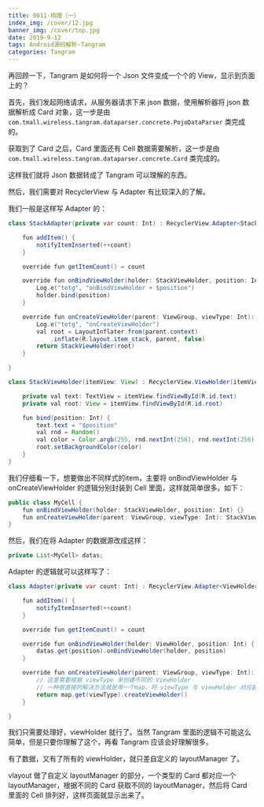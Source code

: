 ```yaml
---
title: 0011-梳理（一）
index_img: /cover/12.jpg
banner_img: /cover/top.jpg
date: 2019-9-12
tags: Android源码解析-Tangram
categories: Tangram
---
```


再回顾一下，Tangram 是如何将一个 Json 文件变成一个个的 View，显示到页面上的？

首先，我们发起网络请求，从服务器请求下来 json 数据，使用解析器将 json 数据解析成 Card 对象，这一步是由 `com.tmall.wireless.tangram.dataparser.concrete.PojoDataParser` 类完成的。

获取到了 Card 之后，Card 里面还有 Cell 数据需要解析，这一步是由 `com.tmall.wireless.tangram.dataparser.concrete.Card` 类完成的。

这样我们就将 Json 数据转成了 Tangram 可以理解的东西。

然后，我们需要对 RecyclerView 与 Adapter 有比较深入的了解。

我们一般是这样写 Adapter 的：

```java
class StackAdapter(private var count: Int) : RecyclerView.Adapter<StackViewHolder>() {

    fun addItem() {
        notifyItemInserted(++count)
    }

    override fun getItemCount() = count

    override fun onBindViewHolder(holder: StackViewHolder, position: Int) {
        Log.e("tetg", "onBindViewHolder + $position")
        holder.bind(position)
    }

    override fun onCreateViewHolder(parent: ViewGroup, viewType: Int): StackViewHolder {
        Log.e("tetg", "onCreateViewHolder")
        val root = LayoutInflater.from(parent.context)
            .inflate(R.layout.item_stack, parent, false)
        return StackViewHolder(root)
    }

}

class StackViewHolder(itemView: View) : RecyclerView.ViewHolder(itemView) {

    private val text: TextView = itemView.findViewById(R.id.text)
    private val root: View = itemView.findViewById(R.id.root)

    fun bind(position: Int) {
        text.text = "$position"
        val rnd = Random()
        val color = Color.argb(255, rnd.nextInt(256), rnd.nextInt(256), rnd.nextInt(256))
        root.setBackgroundColor(color)
    }
}
```

我们仔细看一下，想要做出不同样式的item，主要将 onBindViewHolder 与 onCreateViewHolder 的逻辑分别封装到 Cell 里面，这样就简单很多。如下：

```java
public class MyCell {
    fun onBindViewHolder(holder: StackViewHolder, position: Int) {}
    fun onCreateViewHolder(parent: ViewGroup, viewType: Int): StackViewHolder {}
}
```

然后，我们在将 Adapter 的数据源改成这样：

```java
private List<MyCell> datas;
```

Adapter 的逻辑就可以这样写了：

```java
class Adapter(private var count: Int) : RecyclerView.Adapter<ViewHolder>() {

    fun addItem() {
        notifyItemInserted(++count)
    }

    override fun getItemCount() = count

    override fun onBindViewHolder(holder: ViewHolder, position: Int) {
        datas.get(position).onBindViewHolder(holder, position)
    }

    override fun onCreateViewHolder(parent: ViewGroup, viewType: Int): StackViewHolder {
        // 这里需要根据 viewType 来创建不同的 ViewHolder
        // 一种很直接的解决方法就是用一个map，将 viewType 与 viewHolder 对应起来
        return map.get(viewType).createViewHolder()
    }

}
```

我们只需要处理好，viewHolder 就行了。当然 Tangram 里面的逻辑不可能这么简单，但是只要你理解了这个，再看 Tangram 应该会好理解很多。

有了数据，又有了所有的 viewHolder，就只差自定义的 layoutManager 了。

vlayout 做了自定义 layoutManager  的部分，一个类型的 Card 都对应一个 layoutManager，根据不同的 Card 获取不同的 layoutManager，然后将 Card 里面的 Cell 排列好，这样页面就显示出来了。
